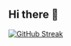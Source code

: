 ## Hi there 👋

[![GitHub Streak](https://streak-stats.demolab.com/?user=Brailynlp)](https://git.io/streak-stats)

